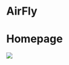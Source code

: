 # AirFly
# Homepage
![](https://res.cloudinary.com/malaika/image/upload/v1541440001/Screenshot_2018-11-05_AirFly_2.png)
